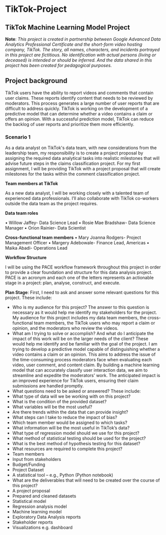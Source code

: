 # TikTok-Project

## TikTok Machine Learning Model Project
 
**Note**: _This project is created in partnership between Google Advanced Data Analytics Professional Certificate and the short-form video hosting company, TikTok. The story, all names, characters, and incidents portrayed in this project are fictitious. No identification with actual persons (living or deceased) is intended or should be inferred. And the data shared in this project has been created for pedagogical purposes._

## **Project background**

TikTok users have the ability to report videos and comments that contain user claims. These reports identify content that needs to be reviewed by moderators. This process generates a large number of user reports that are difficult to address quickly.
TikTok is working on the development of a predictive model that can determine whether a video contains a claim or offers an opinion. With a successful prediction model, TikTok can reduce the backlog of user reports and prioritize them more efficiently.

### **Scenario 1**

As a data analyst on TikTok's data team, with new considerations from the leadership team, my responsibility is to create a project proposal by assigning the required data analytical tasks into realistic milestones that will advise future steps in the claims classification project.
For my first assignment, I will be providing TikTok with a project proposal that will create milestones for the tasks within the comment classification project.

**Team members at TikTok**

As a new data analyst, I will be working closely with a talented team of experienced data professionals. I’ll also collaborate with TikTok co-workers outside the data team as the project requires.

**Data team roles**

•	Willow Jaffey- Data Science Lead
•	Rosie Mae Bradshaw- Data Science Manager
•	Orion Rainier- Data Scientist

**Cross-functional team members**
•	Mary Joanna Rodgers- Project Management Officer
•	Margery Adebowale- Finance Lead, Americas
•	Maika Abadi- Operations Lead

**Workflow Structure**

I will be using the PACE workflow framework throughout this project in order to provide a clear foundation and structure for this data analysis project. PACE is an acronym and each one of the letters represents an actionable stage in a project: plan, analyse, construct, and execute.
 
**Plan Stage**: First, I need to ask and answer some relevant questions for this project. These include: 
-	Who is my audience for this project? The answer to this question is necessary as it would help me identify my stakeholders for the project. My audience for this project includes my data team members, the cross-functional team members, the TikTok users who may report a claim or opinion, and the moderators who review the videos.
-	What am I trying to solve or accomplish? And what do I anticipate the impact of this work will be on the larger needs of the client? These would help me identify and be familiar with the goal of the project. I am trying to develop a predictive model capable of distinguishing whether a video contains a claim or an opinion. This aims to address the issue of the time-consuming process moderators face when evaluating each video, user comment, and content claim. By building a machine learning model that can accurately classify user interaction data, we aim to streamline and expedite the moderators' work. The anticipated impact is an improved experience for TikTok users, ensuring their claim submissions are handled promptly.
-	What questions need to be asked or answered? These include:
 -	What type of data will we be working with on this project?
 -	What is the condition of the provided dataset? 
 -	What variables will be the most useful? 
 -	Are there trends within the data that can provide insight? 
 -	What steps can I take to reduce the impact of bias?
 -	Which team member would be assigned to which tasks?
 -	What information will be the most useful in TikTok’s data?
 -	What type of regression model should we use for this project?
 -	What method of statistical testing should be used for the project?
 -	What is the best method of hypothesis testing for this dataset?
-	What resources are required to complete this project? 
 -	Team members
 -	Input from stakeholders
 -	Budget/Funding
 -	Project Dataset
 -	A statistical tool – e.g., Python (Python notebook)
-	What are the deliverables that will need to be created over the course of this project? 
 -	A project proposal
 - Prepared and cleaned datasets
 -	Statistical model
 -	Regression analysis model
 -	Machine learning model
 -	Exploratory Data Analysis reports
 -	Stakeholder reports
 -	Visualizations e.g. dashboard
	

